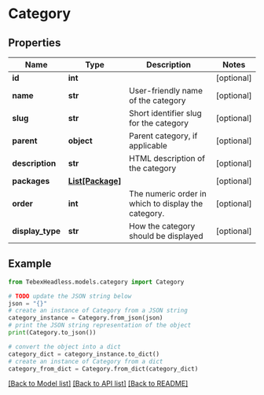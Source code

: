 # Category


## Properties

Name | Type | Description | Notes
------------ | ------------- | ------------- | -------------
**id** | **int** |  | [optional] 
**name** | **str** | User-friendly name of the category | [optional] 
**slug** | **str** | Short identifier slug for the category | [optional] 
**parent** | **object** | Parent category, if applicable | [optional] 
**description** | **str** | HTML description of the category | [optional] 
**packages** | [**List[Package]**](Package.md) |  | [optional] 
**order** | **int** | The numeric order in which to display the category. | [optional] 
**display_type** | **str** | How the category should be displayed | [optional] 

## Example

```python
from TebexHeadless.models.category import Category

# TODO update the JSON string below
json = "{}"
# create an instance of Category from a JSON string
category_instance = Category.from_json(json)
# print the JSON string representation of the object
print(Category.to_json())

# convert the object into a dict
category_dict = category_instance.to_dict()
# create an instance of Category from a dict
category_from_dict = Category.from_dict(category_dict)
```
[[Back to Model list]](../README.md#documentation-for-models) [[Back to API list]](../README.md#documentation-for-api-endpoints) [[Back to README]](../README.md)


